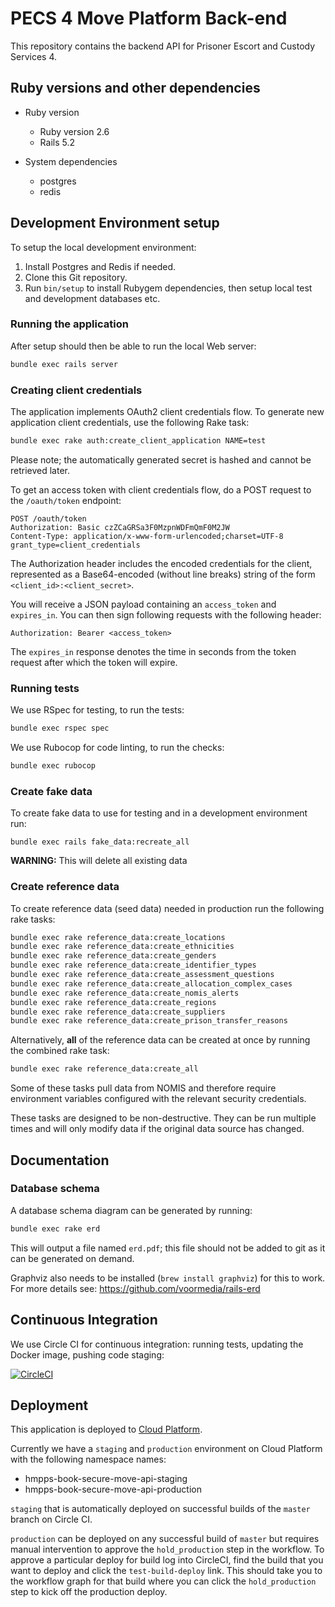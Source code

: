 # PECS 4 Move Platform Back-end

This repository contains the backend API for Prisoner Escort and
Custody Services 4.

## Ruby versions and other dependencies

* Ruby version
    * Ruby version 2.6
    * Rails 5.2

* System dependencies
    * postgres
    * redis

## Development Environment setup

To setup the local development environment:

1. Install Postgres and Redis if needed.
2. Clone this Git repository.
3. Run `bin/setup` to install Rubygem dependencies, then setup local
   test and development databases etc.

### Running the application

After setup should then be able to run the local Web server:

```bash
bundle exec rails server
```

### Creating client credentials

The application implements OAuth2 client credentials flow. To generate new application client credentials, use the following Rake task:

```bash
bundle exec rake auth:create_client_application NAME=test
```

Please note; the automatically generated secret is hashed and cannot be retrieved later.

To get an access token with client credentials flow, do a POST request to the `/oauth/token` endpoint:

```
POST /oauth/token
Authorization: Basic czZCaGRSa3F0MzpnWDFmQmF0M2JW
Content-Type: application/x-www-form-urlencoded;charset=UTF-8
grant_type=client_credentials
```

The Authorization header includes the encoded credentials for the client, represented as a Base64-encoded (without line breaks) string of the form `<client_id>:<client_secret>`.

You will receive a JSON payload containing an `access_token` and `expires_in`. You can then sign following requests with the following header:

```
Authorization: Bearer <access_token>
```

The `expires_in` response denotes the time in seconds from the token request after which the token will expire.

### Running tests

We use RSpec for testing, to run the tests:

```bash
bundle exec rspec spec
```

We use Rubocop for code linting, to run the checks:

```bash
bundle exec rubocop
```

### Create fake data

To create fake data to use for testing and in a development environment run:

```
bundle exec rails fake_data:recreate_all
```

**WARNING:** This will delete all existing data

### Create reference data

To create reference data (seed data) needed in production run the
following rake tasks:

```bash
bundle exec rake reference_data:create_locations
bundle exec rake reference_data:create_ethnicities
bundle exec rake reference_data:create_genders
bundle exec rake reference_data:create_identifier_types
bundle exec rake reference_data:create_assessment_questions
bundle exec rake reference_data:create_allocation_complex_cases
bundle exec rake reference_data:create_nomis_alerts
bundle exec rake reference_data:create_regions
bundle exec rake reference_data:create_suppliers
bundle exec rake reference_data:create_prison_transfer_reasons
```

Alternatively, **all** of the reference data can be created at once by running the combined rake task:

```bash
bundle exec rake reference_data:create_all
```

Some of these tasks pull data from NOMIS and therefore require
environment variables configured with the relevant security credentials.

These tasks are designed to be non-destructive. They can be run multiple
times and will only modify data if the original data source has changed.

## Documentation
### Database schema
A database schema diagram can be generated by running:

```bash
bundle exec rake erd
```

This will output a file named `erd.pdf`; this file should not be added to git as it can be generated on demand.

Graphviz also needs to be installed (`brew install graphviz`) for this to work. For more details see: https://github.com/voormedia/rails-erd

## Continuous Integration

We use Circle CI for continuous integration: running tests, updating the
Docker image, pushing code staging:

[![CircleCI](https://circleci.com/gh/ministryofjustice/hmpps-book-secure-move-api)](https://circleci.com/gh/ministryofjustice/hmpps-book-secure-move-api)

## Deployment

This application is deployed to [Cloud Platform](https://user-guide.cloud-platform.service.justice.gov.uk/).

Currently we have a `staging` and `production` environment on Cloud
Platform with the following namespace names:

* hmpps-book-secure-move-api-staging
* hmpps-book-secure-move-api-production

`staging` that is automatically deployed on successful builds of the
`master` branch on Circle CI.

`production` can be deployed on any successful build of `master` but
requires manual intervention to approve the `hold_production` step in
the workflow. To approve a particular deploy for build log into
CircleCI, find the build that you want to deploy and click the
`test-build-deploy` link. This should take you to the workflow graph for
that build where you can click the `hold_production` step to kick off
the production deploy.
